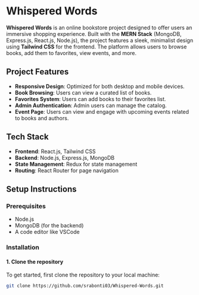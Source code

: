 # Whispered Words

**Whispered Words** is an online bookstore project designed to offer users an immersive shopping experience. Built with the **MERN Stack** (MongoDB, Express.js, React.js, Node.js), the project features a sleek, minimalist design using **Tailwind CSS** for the frontend. The platform allows users to browse books, add them to favorites, view events, and more.

## Project Features

- **Responsive Design**: Optimized for both desktop and mobile devices.
- **Book Browsing**: Users can view a curated list of books.
- **Favorites System**: Users can add books to their favorites list.
- **Admin Authentication**: Admin users can manage the catalog.
- **Event Page**: Users can view and engage with upcoming events related to books and authors.

## Tech Stack

- **Frontend**: React.js, Tailwind CSS
- **Backend**: Node.js, Express.js, MongoDB
- **State Management**: Redux for state management
- **Routing**: React Router for page navigation

## Setup Instructions

### Prerequisites

- Node.js
- MongoDB (for the backend)
- A code editor like VSCode

### Installation

#### 1. Clone the repository

To get started, first clone the repository to your local machine:

```bash
git clone https://github.com/srabonti03/Whispered-Words.git
